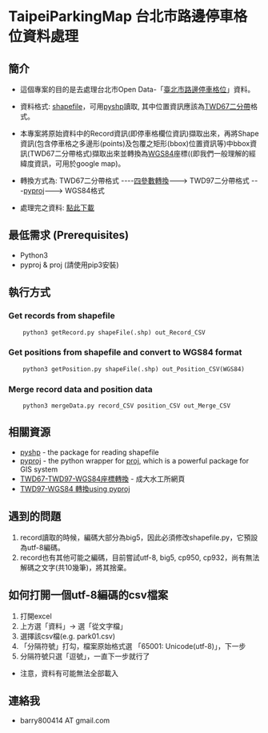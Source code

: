 # TaipeiParkingMap 台北市路邊停車格位資料處理

## 簡介
* 這個專案的目的是去處理台北市Open Data-「[臺北市路邊停車格位](http://data.taipei.gov.tw/opendata/apply/NewDataContent?oid=DC46123A-8142-41EC-AC2F-E608B59DFEFF)」資料。
* 資料格式: [shapefile](http://zh.wikipedia.org/zh-tw/Shapefile)，可用[pyshp](https://code.google.com/p/pyshp/)讀取, 其中位置資訊應該為[TWD67二分帶](http://www.sunriver.com.tw/grid_tm2.htm)格式。
* 本專案將原始資料中的Record資訊(即停車格欄位資訊)擷取出來，再將Shape資訊(包含停車格之多邊形(points)及包覆之矩形(bbox)位置資訊等)中bbox資訊(TWD67二分帶格式)擷取出來並轉換為[WGS84](http://zh.wikipedia.org/wiki/WGS84)座標((即我們一般理解的經緯度資訊，可用於google map)。
* 轉換方式為: TWD67二分帶格式 ----[四參數轉換](http://gis.thl.ncku.edu.tw/coordtrans/coordtrans.aspx)---> TWD97二分帶格式 ---[pyproj](https://pypi.python.org/pypi/pyproj)---> WGS84格式

* 處理完之資料: [點此下載](http://140.112.187.33/~r02922010/park01.csv) 

## 最低需求 (Prerequisites)
* Python3
* pyproj & proj  (請使用pip3安裝)

## 執行方式
### Get records from shapefile
        python3 getRecord.py shapeFile(.shp) out_Record_CSV

### Get positions from shapefile and convert to WGS84 format
        python3 getPosition.py shapeFile(.shp) out_Position_CSV(WGS84)

### Merge record data and position data
        python3 mergeData.py record_CSV position_CSV out_Merge_CSV


相關資源
------------------------------------
* [pyshp](https://code.google.com/p/pyshp/) - the package for reading shapefile
* [pyproj](https://pypi.python.org/pypi/pyproj) - the python wrapper for [proj](https://trac.osgeo.org/proj/), which is a powerful package for GIS system 
* [TWD67-TWD97-WGS84座標轉換](http://gis.thl.ncku.edu.tw/coordtrans/coordtrans.aspx) - 成大水工所網頁
* [TWD97-WGS84 轉換using pyproj](http://blog.changyy.org/2012/11/twd67-twd97-wgs84.html)


遇到的問題
------------------------------------
1. record讀取的時候，編碼大部分為big5，因此必須修改shapefile.py，它預設為utf-8編碼。
2. record也有其他可能之編碼，目前嘗試utf-8, big5, cp950, cp932，尚有無法解碼之文字(共10幾筆)，將其捨棄。

如何打開一個utf-8編碼的csv檔案
------------------------------------
1. 打開excel
2. 上方選「資料」-> 選「從文字檔」
3. 選擇該csv檔(e.g. park01.csv)
4. 「分隔符號」打勾，檔案原始格式選 「65001: Unicode(utf-8)」，下一步
5.  分隔符號只選「逗號」，一直下一步就行了
* 注意，資料有可能無法全部載入


連絡我
------------------------------------
* barry800414 AT gmail.com

